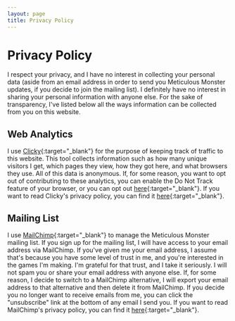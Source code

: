 ```yaml
---
layout: page
title: Privacy Policy
---
```


# Privacy Policy

I respect your privacy, and I have no interest in collecting your personal data (aside from an email address in order to send you Meticulous Monster updates, if you decide to join the mailing list). I definitely have no interest in sharing your personal information with anyone else. For the sake of transparency, I've listed below all the ways information can be collected from you on this website.

## Web Analytics

I use [Clicky](https://clicky.com/){:target="_blank"} for the purpose of keeping track of traffic to this website. This tool collects information such as how many unique visitors I get, which pages they view, how they got here, and what browsers they use. All of this data is anonymous. If, for some reason, you want to opt out of contributing to these analytics, you can enable the Do Not Track feature of your browser, or you can opt out [here](https://clicky.com/optout){:target="_blank"}. If you want to read Clicky's privacy policy, you can find it [here](https://clicky.com/terms/privacy){:target="_blank"}.

## Mailing List

I use [MailChimp](https://mailchimp.com/){:target="_blank"} to manage the Meticulous Monster mailing list. If you sign up for the mailing list, I will have access to your email address via MailChimp. If you've given me your email address, I assume that's because you have some level of trust in me, and you're interested in the games I'm making. I'm grateful for that trust, and I take it seriously. I will not spam you or share your email address with anyone else. If, for some reason, I decide to switch to a MailChimp alternative, I will export your email address to that alternative and then delete it from MailChimp. If you decide you no longer want to receive emails from me, you can click the "unsubscribe" link at the bottom of any email I send you. If you want to read MailChimp's privacy policy, you can find it [here](https://mailchimp.com/legal/privacy/){:target="_blank"}.